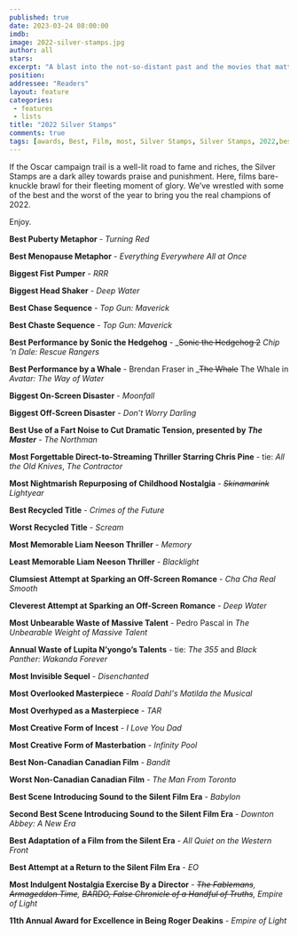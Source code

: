 ```yaml
---
published: true
date: 2023-03-24 08:00:00
imdb: 
image: 2022-silver-stamps.jpg
author: all 
stars: 
excerpt: "A blast into the not-so-distant past and the movies that mattered the most - for better and worse."
position: 
addressee: "Readers"
layout: feature
categories: 
 - features
 - lists
title: "2022 Silver Stamps"
comments: true
tags: [awards, Best, Film, most, Silver Stamps, Silver Stamps, 2022,best of]
---
```

If the Oscar campaign trail is a well-lit road to fame and riches, the Silver Stamps are a dark alley towards praise and punishment. Here, films bare-knuckle brawl for their fleeting moment of glory. We’ve wrestled with some of the best and the worst of the year to bring you the real champions of 2022.

Enjoy. 

**Best Puberty Metaphor** - _Turning Red_

**Best Menopause Metaphor** - _Everything Everywhere All at Once_

**Biggest Fist Pumper** - _RRR_

**Biggest Head Shaker** - _Deep Water_

**Best Chase Sequence** - _Top Gun: Maverick_

**Best Chaste Sequence** - _Top Gun: Maverick_

**Best Performance by Sonic the Hedgehog** - _<strike>Sonic the Hedgehog 2</strike> _Chip 'n Dale: Rescue Rangers_

**Best Performance by a Whale** - </strike>Brendan Fraser in</strike> _<strike>The Whale</strike> The Whale in _Avatar: The Way of Water_

**Biggest On-Screen Disaster** - _Moonfall_

**Biggest Off-Screen Disaster** - _Don’t Worry Darling_

**Best Use of a Fart Noise to Cut Dramatic Tension, presented by _The Master_** - _The Northman_

**Most Forgettable Direct-to-Streaming Thriller Starring Chris Pine** - tie: _All the Old Knives_, _The Contractor_

**Most Nightmarish Repurposing of Childhood Nostalgia** - _<strike>Skinamarink</strike>_ _Lightyear_

**Best Recycled Title** - _Crimes of the Future_

**Worst Recycled Title** - _Scream_

**Most Memorable Liam Neeson Thriller** - _Memory_

**Least Memorable Liam Neeson Thriller** - _Blacklight_

**Clumsiest Attempt at Sparking an Off-Screen Romance** - _Cha Cha Real Smooth_

**Cleverest Attempt at Sparking an Off-Screen Romance** - _Deep Water_

**Most Unbearable Waste of Massive Talent** - Pedro Pascal in _The Unbearable Weight of Massive Talent_

**Annual Waste of Lupita N’yongo’s Talents** - tie: _The 355_ and _Black Panther: Wakanda Forever_ 

**Most Invisible Sequel** - _Disenchanted_

**Most Overlooked Masterpiece** - _Roald Dahl's Matilda the Musical_

**Most Overhyped as a Masterpiece** - _TAR_

**Most Creative Form of Incest** - _I Love You Dad_

**Most Creative Form of Masterbation** - _Infinity Pool_

**Best Non-Canadian Canadian Film** - _Bandit_

**Worst Non-Canadian Canadian Film** - _The Man From Toronto_

**Best Scene Introducing Sound to the SiIent Film Era** - _Babylon_

**Second Best Scene Introducing Sound to the SiIent Film Era** - _Downton Abbey: A New Era_

**Best Adaptation of a Film from the Silent Era** - _All Quiet on the Western Front_

**Best Attempt at a Return to the Silent Film Era** - _EO_

**Most Indulgent Nostalgia Exercise By a Director** - _<strike>The Fablemans</strike>,_ _<strike>Armageddon Time</strike>,_ _<strike>BARDO, False Chronicle of a Handful of Truths</strike>, Empire of Light_

**11th Annual Award for Excellence in Being Roger Deakins** - _Empire of Light_


